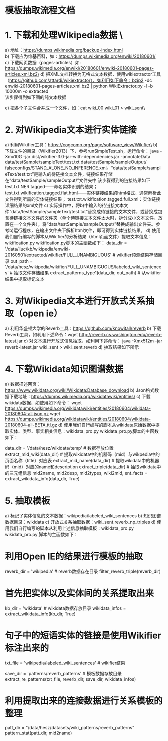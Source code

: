 # 模板抽取流程文档

# 1.	下载和处理Wikipedia数据 \
a)	地址：https://dumps.wikimedia.org/backup-index.html \
b)	下载应为维基百科，如：https://dumps.wikimedia.org/enwiki/20180601/ \
c)	下载网页数据（pages-articles）如: https://dumps.wikimedia.org/enwiki/20180601/enwiki-20180601-pages-articles.xml.bz2\
d)	把XML文档转换为无格式文本数据，使用wikiextractor工具（https://github.com/attardi/wikiextractor），如利用如下命令：bzip2 -dc enwiki-20180601-pages-articles.xml.bz2 | python WikiExtractor.py -l -b 10000m -o extracted\
该步骤得到如下图的纯文本数据
 
e)	把各个子文件合并成一个文件，如：cat wiki_00 wiki_01 > wiki_sent\

# 2.	对Wikipedia文本进行实体链接
a)	利用Wikifier工具：https://cogcomp.org/page/software_view/Wikifier\
b)	下载文件的目录（Wikifier2013）下，参考runSimpleTest.sh，运行命令： java -Xmx10G -jar dist/wikifier-3.0-jar-with-dependencies.jar -annotateData data/testSample/sampleText/test.txt data/testSample/sampleOutput/ falseconfigs/STAND_ALONE_NO_INFERENCE.xml。“data/testSample/sampleText/test.txt”是输入的待链接文本文件，链接结果存储在“data/testSample/sampleOutput/”文件夹中
该步骤得到的链接结果如下
test.txt.NER.tagged——命名实体识别的结果；test.txt.wikification.tagged.flat.html——实体链接结果的html格式，通常解析此文件得到所需的实体链接结果；
test.txt.wikification.tagged.full.xml：实体链接详细结果的xml文件
c)	实际操作中，将b)中输入的待链接文本文件“data/testSample/sampleText/test.txt”替换成待链接的文本文件，或替换成包含待链接文本文件的文件夹（单个待链接文本文件太大时，拆分成小文本文件，放置在一个文件夹），将“data/testSample/sampleOutput/”替换成输出文件夹。参考b)运行程序，在输出文件夹下解析html文件，即可得到实体链接结果。
d)	使用我们自行编写的脚本从Wikifier的分析结果（html页面文件）提取文本信息：wikification.py
wikification.py脚本的主函数如下：
data_dir = '/data/liuc/kb/wikipedia/enwiki-20160501/extracted/wikifier/FULL_UNAMBIGUOUS' # wikifier预测结果存储目录
out_path = '/data/hesz/wikipedia/wikifier/FULL_UNAMBIGUOUS/labeled_wiki_sentences' # 抽取文件存储结果
extract_patterns_type1(data_dir, out_path) # 从wikifier结果中提取标记文本

# 3.	对Wikipedia文本进行开放式关系抽取（open ie）
a)	利用华盛顿大学的Reverb工具：https://github.com/knowitall/reverb
b)	下载Reverb工具，如利用下述命令：wget http://reverb.cs.washington.edu/reverb-latest.jar
c)	对文本进行开放式信息抽取，如利用下述命令： java -Xmx512m -jar reverb-latest.jar wiki_sent > wiki_sent.reverb
d)	抽取结果如下所示
 

# 4.	下载Wikidata知识图谱数据
a)	数据描述网页：https://www.wikidata.org/wiki/Wikidata:Database_download
b)	Json格式数据下载地址：https://dumps.wikimedia.org/wikidatawiki/entities/
c)	下载wikidata数据，如使用如下命令：
wget https://dumps.wikimedia.org/wikidatawiki/entities/20180604/wikidata-20180604-all.json.gz
wget https://dumps.wikimedia.org/wikidatawiki/entities/20180604/wikidata-20180604-all-BETA.ttl.gz
d)	使用我们自行编写的脚本从wikidata原始数据中提取实体、类型、事实相关信息：wikidata_pro.py 
wikidata_pro.py脚本的主函数如下：

data_dir = '/data/hesz/wikidata/temp' # 数据存放位置
extract_mid_wiki(data_dir) # 提取wikidata中的机器码（mid）与wikpedia中的页面名称（title）对应表
extract_mid_name(data_dir) # 提取wikidata中的机器码（mid）对应的name和description
extract_triple(data_dir) # 抽取wikidata中的三元组信息
mid2name, mid2desp, mid2types, wiki2mid, ent_facts = extract_wikidata_info(data_dir, True)

# 5.	抽取模板
a)	标记了实体信息的文本数据：wikipedia/labeled_wiki_sentences
b)	知识图谱数据目录：wikidata
c)	开放式关系抽取数据：wiki_sent.reverb_np_triples
d)	使用我们自行编写的脚本从利用上述信息抽取模板：wikidata_pro.py
wikidata_pro.py 脚本的主函数如下：
# 利用Open IE的结果进行模板的抽取
reverb_dir = 'wikipedia'  # reverb数据存在目录
filter_reverb_triple(reverb_dir)

# 首先把实体以及实体间的关系提取出来
kb_dir = 'wikidata' # wikidata数据存放目录
wikidata_infos = extract_wikidata_info(kb_dir, True)

# 句子中的短语实体的链接是使用Wikifier标注出来的
txt_file = 'wikipedia/labeled_wiki_sentences' # wikifier结果

save_dir = 'patterns/reverb_patterns' # 模板数据存放目录
extract_re_patterns(txt_file, reverb_dir, save_dir, wikidata_infos)

# 利用提取出来的连接数据进行关系模板的整理
patt_dir = "/data/hesz/datasets/wiki_patterns/reverb_patterns"
pattern_stat(patt_dir, mid2name)

